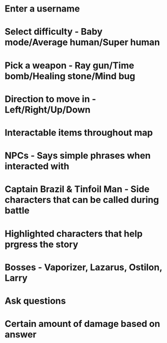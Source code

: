 # Enter a username
# Select difficulty - Baby mode/Average human/Super human
# Pick a weapon - Ray gun/Time bomb/Healing stone/Mind bug
# Direction to move in - Left/Right/Up/Down
# Interactable items throughout map

# NPCs - Says simple phrases when interacted with
# Captain Brazil & Tinfoil Man - Side characters that can be called during battle
# Highlighted characters that help prgress the story
# Bosses - Vaporizer, Lazarus, Ostilon, Larry

# Ask questions
# Certain amount of damage based on answer

